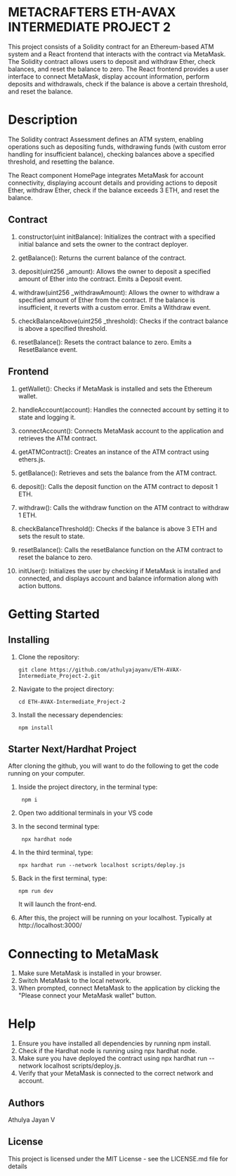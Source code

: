 
# METACRAFTERS ETH-AVAX INTERMEDIATE PROJECT 2

This project consists of a Solidity contract for an Ethereum-based ATM system and a React frontend that interacts with the contract via MetaMask. The Solidity contract allows users to deposit and withdraw Ether, check balances, and reset the balance to zero. The React frontend provides a user interface to connect MetaMask, display account information, perform deposits and withdrawals, check if the balance is above a certain threshold, and reset the balance.

# Description

The Solidity contract Assessment defines an ATM system, enabling operations such as depositing funds, withdrawing funds (with custom error handling for insufficient balance), checking balances above a specified threshold, and resetting the balance. 

The React component HomePage integrates MetaMask for account connectivity, displaying account details and providing actions to deposit Ether, withdraw Ether, check if the balance exceeds 3 ETH, and reset the balance.

## Contract

1. constructor(uint initBalance): Initializes the contract with a specified initial balance and sets the owner to the contract deployer.
   
2. getBalance(): Returns the current balance of the contract.
   
3. deposit(uint256 _amount): Allows the owner to deposit a specified amount of Ether into the contract. Emits a Deposit event.
   
4. withdraw(uint256 _withdrawAmount): Allows the owner to withdraw a specified amount of Ether from the contract. If the balance is insufficient, it reverts with a custom error. Emits a Withdraw event.
   
5. checkBalanceAbove(uint256 _threshold): Checks if the contract balance is above a specified threshold.
   
6. resetBalance(): Resets the contract balance to zero. Emits a ResetBalance event.

## Frontend 

1. getWallet(): Checks if MetaMask is installed and sets the Ethereum wallet.
   
2. handleAccount(account): Handles the connected account by setting it to state and logging it.
   
3. connectAccount(): Connects MetaMask account to the application and retrieves the ATM contract.
   
4. getATMContract(): Creates an instance of the ATM contract using ethers.js.
   
5. getBalance(): Retrieves and sets the balance from the ATM contract.
    
6. deposit(): Calls the deposit function on the ATM contract to deposit 1 ETH.
    
7. withdraw(): Calls the withdraw function on the ATM contract to withdraw 1 ETH.
    
8. checkBalanceThreshold(): Checks if the balance is above 3 ETH and sets the result to state.
    
9. resetBalance(): Calls the resetBalance function on the ATM contract to reset the balance to zero.
    
10. initUser(): Initializes the user by checking if MetaMask is installed and connected, and displays account and balance information along with action buttons.

# Getting Started

## Installing

1. Clone the repository:
   ```
   git clone https://github.com/athulyajayanv/ETH-AVAX-Intermediate_Project-2.git

   ```
2. Navigate to the project directory:
   ```
   cd ETH-AVAX-Intermediate_Project-2
   ```
3. Install the necessary dependencies:
   ```
   npm install
   ```
   
## Starter Next/Hardhat Project

After cloning the github, you will want to do the following to get the code running on your computer.

1. Inside the project directory, in the terminal type:
   ```
    npm i
   ```
2. Open two additional terminals in your VS code
3. In the second terminal type:
   ```
    npx hardhat node
   ```
4. In the third terminal, type:
   ```
   npx hardhat run --network localhost scripts/deploy.js
   ```
5. Back in the first terminal, type:
   ```
   npm run dev
   ```
    It will launch the front-end.
   
6. After this, the project will be running on your localhost. 
Typically at http://localhost:3000/


# Connecting to MetaMask

1. Make sure MetaMask is installed in your browser.
2. Switch MetaMask to the local network.
3. When prompted, connect MetaMask to the application by clicking the "Please connect your MetaMask wallet" button.
   
# Help

1. Ensure you have installed all dependencies by running npm install.
2. Check if the Hardhat node is running using npx hardhat node.
3. Make sure you have deployed the contract using npx hardhat run --network localhost scripts/deploy.js.
4. Verify that your MetaMask is connected to the correct network and account.


## Authors

Athulya Jayan V


## License

This project is licensed under the MIT License - see the LICENSE.md file for details
